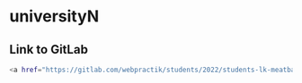 # universityN

## Link to GitLab

```bash
<a href="https://gitlab.com/webpractik/students/2022/students-lk-meatballs">link</a>
```
